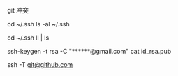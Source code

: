git 冲突

cd ~/.ssh
ls -al ~/.ssh

cd ~/.ssh
ll | ls

ssh-keygen -t rsa -C "******@gmail.com"
cat id_rsa.pub

ssh -T git@github.com
